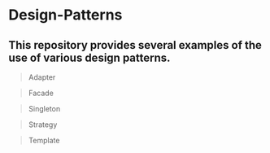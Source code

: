 # Design-Patterns

## This repository provides several examples of the use of various design patterns.

> Adapter

> Facade

> Singleton

> Strategy

> Template
